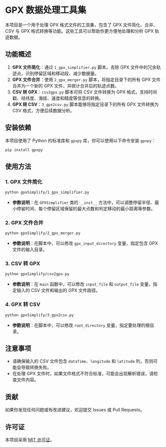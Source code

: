 # GPX 数据处理工具集

本项目是一个用于处理 GPX 格式文件的工具集，包含了 GPX 文件简化、合并、CSV 与 GPX 格式转换等功能。这些工具可以帮助你更方便地处理和分析 GPX 轨迹数据。

## 功能概述
1. **GPX 文件简化**：通过 `1_gpx_simplifier.py` 脚本，去除 GPX 文件中的冗余轨迹点，识别停留区域和移动段，减少数据量。
2. **GPX 文件合并**：使用 `2_gpx_merger.py` 脚本，将指定目录下的所有 GPX 文件合并为一个新的 GPX 文件，并统计合并后的轨迹点数。
3. **CSV 转 GPX**：`csv2gpx.py` 脚本可将 CSV 文件转换为 GPX 格式，支持时间戳、经纬度、海拔、速度和精度等信息的转换。
4. **GPX 转 CSV**：`3_gpx2csv.py` 脚本能够将指定目录下的所有 GPX 文件转换为 CSV 格式，方便后续数据分析。

## 安装依赖
本项目使用了 Python 的标准库和 `gpxpy` 库，你可以使用以下命令安装 `gpxpy`：
```bash
pip install gpxpy
```

## 使用方法

### 1. GPX 文件简化
```bash
python gpxSimplify/1_gpx_simplifier.py
```
- **参数说明**：在 `GPXSimplifier` 类的 `__init__` 方法中，可以调整停留半径、最小停留时间、每个停留区域保留的最大点数和判定移动的最小距离等参数。

### 2. GPX 文件合并
```bash
python gpxSimplify/2_gpx_merger.py
```
- **参数说明**：在脚本中，可以修改 `gpx_input_directory` 变量，指定包含 GPX 文件的输入目录。

### 3. CSV 转 GPX
```bash
python gpxSimplify/csv2gpx.py
```
- **参数说明**：在 `main` 函数中，可以修改 `input_file` 和 `output_file` 变量，指定输入的 CSV 文件和输出的 GPX 文件路径。

### 4. GPX 转 CSV
```bash
python gpxSimplify/3_gpx2csv.py
```
- **参数说明**：在脚本中，可以修改 `root_directory` 变量，指定要处理的根目录。

## 注意事项
- 请确保输入的 CSV 文件包含 `dataTime`、`longitude` 和 `latitude` 列，否则可能会导致转换失败。
- 在处理 GPX 文件时，如果文件格式不符合标准，可能会出现解析错误，请检查文件内容。

## 贡献
如果你发现任何问题或有改进建议，欢迎提交 Issues 或 Pull Requests。

## 许可证
本项目采用 [MIT 许可证](LICENSE)。